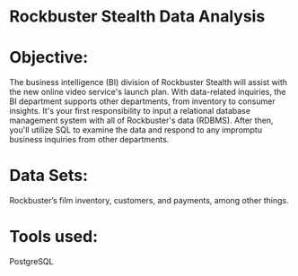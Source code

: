 # Rockbuster Stealth Data Analysis

# Objective:
The business intelligence (BI) division of Rockbuster Stealth will assist with the new online video service's launch plan. With data-related inquiries, the BI department supports other departments, from inventory to consumer insights. It's your first responsibility to input a relational database management system with all of Rockbuster's data (RDBMS). After then, you'll utilize SQL to examine the data and respond to any impromptu business inquiries from other departments.

# Data Sets:
Rockbuster’s film inventory, customers, and payments, among other things.

# Tools used:
PostgreSQL


